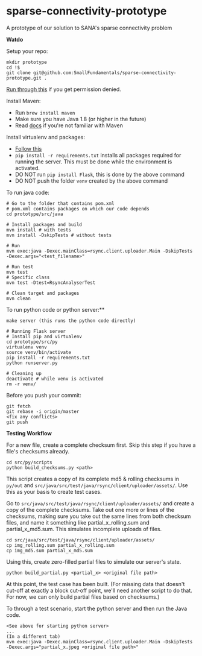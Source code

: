 # sparse-connectivity-prototype
A prototype of our solution to SANA's sparse connectivity problem
  
**Watdo**

Setup your repo:
```shell
mkdir prototype
cd !$
git clone git@github.com:SmallFundamentals/sparse-connectivity-prototype.git .
```

[Run through this](https://help.github.com/articles/error-permission-denied-publickey/) if you get permission denied.

Install Maven:
- Run `brew install maven`
- Make sure you have Java 1.8 (or higher in the future)
- Read [docs](http://maven.apache.org/guides/) if you're not familiar with Maven

Install virtualenv and packages:
- [Follow this](http://flask.pocoo.org/docs/0.11/installation/)
- `pip install -r requirements.txt` installs all packages required for running the server. This must be done while the environment is activated. 
- DO NOT run `pip install Flask`, this is done by the above command
- DO NOT push the folder `venv` created by the above command

To run java code:
```shell
# Go to the folder that contains pom.xml
# pom.xml contains packages on which our code depends
cd prototype/src/java

# Install packages and build 
mvn install # with tests
mvn install -DskipTests # without tests

# Run
mvn exec:java -Dexec.mainClass=rsync.client.uploader.Main -DskipTests -Dexec.args="<test_filename>"

# Run test
mvn test
# Specific class
mvn test -Dtest=RsyncAnalyserTest

# Clean target and packages
mvn clean
```

To run python code or python server:**
```shell
make server (this runs the python code directly)

# Running Flask server
# Install pip and virtualenv
cd prototype/src/py
virtualenv venv
source venv/bin/activate
pip install -r requirements.txt
python runserver.py

# Cleaning up
deactivate # while venv is activated
rm -r venv/
```


Before you push your commit:
```shell
git fetch
git rebase -i origin/master
<fix any conflicts>
git push
```

**Testing Workflow**

For a new file, create a complete checksum first. Skip this step if you have a file's checksums already.
```
cd src/py/scripts
python build_checksums.py <path>
```
This script creates a copy of its complete md5 & rolling checksums in `py/out` and  `src/java/src/test/java/rsync/client/uploader/assets/`. Use this as your basis to create test cases.

Go to  `src/java/src/test/java/rsync/client/uploader/assets/` and create a copy of the complete checksums.
Take out one more or lines of the checksums, making sure you take out the same lines from both checksum files, and name it something like partial_x_rolling.sum and partial_x_md5.sum. This simulates incomplete uploads of files.
```
cd src/java/src/test/java/rsync/client/uploader/assets/
cp img_rolling.sum partial_x_rolling.sum
cp img_md5.sum partial_x_md5.sum
```

Using this, create zero-filled partial files to simulate our server's state.
```
python build_partial.py <partial_x> <original file path>
```

At this point, the test case has been built. (For missing data that doesn't cut-off at exactly a block cut-off point, we'll need another script to do that. For now, we can only build partial files based on checksums.)

To through a test scenario, start the python server and then run the Java code.
```
<See above for starting python server>
...
(In a different tab)
mvn exec:java -Dexec.mainClass=rsync.client.uploader.Main -DskipTests -Dexec.args="partial_x.jpeg <original file path>"
```
